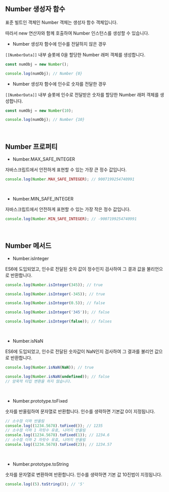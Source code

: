 ## Number 생성자 함수

표준 빌트인 객체인 Number 객체는 생성자 함수 객체입니다.

따라서 new 연산자와 함께 호출하여 Number 인스턴스를 생성할 수 있습니다.

-   Number 생성자 함수에 인수를 전달하지 않은 경우

`[[NumberData]]` 내부 슬롯에 0을 할당한 Number 래퍼 객체를 생성합니다.

```js
const numObj = new Number();

console.log(numObj); // Number {0}
```

-   Number 생성자 함수에 인수로 숫자를 전달한 경우

`[[NumberData]]` 내부 슬롯에 인수로 전달받은 숫자를 할당한 Number 래퍼 객체를 생성합니다.

```js
const numObj = new Number(10);

console.log(numObj); // Number {10}
```

<br>

## Number 프로퍼티

-   Number.MAX_SAFE_INTEGER

자바스크립트에서 안전하게 표현할 수 있는 가장 큰 정수 값입니다.

```js
console.log(Number.MAX_SAFE_INTEGER); // 9007199254740991
```

<br>

-   Number.MIN_SAFE_INTEGER

자바스크립트에서 안전하게 표현할 수 있는 가장 작은 정수 값입니다.

```js
console.log(Number.MIN_SAFE_INTEGER); // -9007199254740991
```

<br>

## Number 메서드

-   Number.isInteger

ES6에 도입되었고, 인수로 전달된 숫자 값이 정수인지 검사하여 그 결과 값을 불리언으로 반환합니다.

```js
console.log(Number.isInteger(345)); // true

console.log(Number.isInteger(-345)); // true

console.log(Number.isInteger(0.5)); // false

console.log(Number.isInteger('345')); // false

console.log(Number.isInteger(false)); // falses
```

<br>

-   Number.isNaN

ES6에 도입되었고, 인수로 전달된 숫자값이 NaN인지 검사하여 그 결과를 불리언 값으로 반환합니다.

```js
console.log(Number.isNaN(NaN)); // true

console.log(Number.isNaN(undefined)); // false
// 암묵적 타입 변환을 하지 않습니다.
```

<br>

-   Number.prototype.toFixed

숫자를 반올림하여 문자열로 반환합니다. 인수를 생략하면 기본값 0이 지정됩니다.

```js
// 소수점 이하 반올림
console.log((1234.5678).toFixed()); // 1235
// 소수점 이하 1 자릿수 유효, 나머지 반올림
console.log((1234.5678).toFixed(1)); // 1234.6
// 소수점 이하 2 자릿수 유효, 나머지 반올림
console.log((1234.5678).toFixed(2)); // 1234.57
```

<br>

-   Number.prototype.toString

숫자를 문자열로 변환하여 반환합니다. 인수를 생략하면 기본 값 10진법이 지정됩니다.

```js
console.log((5).toString()); // '5'
```
